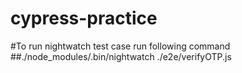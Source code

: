 # cypress-practice

#To run nightwatch test case run following command
##./node_modules/.bin/nightwatch ./e2e/verifyOTP.js 

